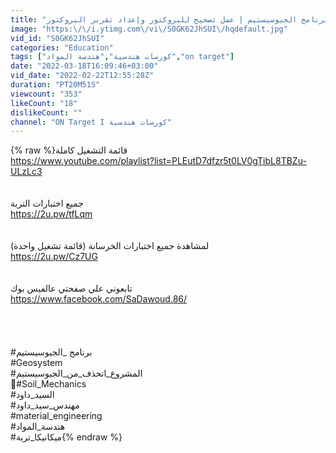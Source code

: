 ```yaml
---
title: "شرح برنامج الجيوسيستيم | عمل تصحيح للبروكتور وإعداد تقرير البروكتور | Geosystem"
image: "https:\/\/i.ytimg.com\/vi\/S0GK62JhSUI\/hqdefault.jpg"
vid_id: "S0GK62JhSUI"
categories: "Education"
tags: ["كورسات هندسية","هندسة المواد","on target"]
date: "2022-03-18T16:09:46+03:00"
vid_date: "2022-02-22T12:55:28Z"
duration: "PT20M51S"
viewcount: "353"
likeCount: "18"
dislikeCount: ""
channel: "ON Target I كورسات هندسية"
---
```

{% raw %}قائمة التشغيل كاملة<br /><a rel="nofollow" target="blank" href="https://www.youtube.com/playlist?list=PLEutD7dfzr5t0LV0gTibL8TBZu-ULzLc3">https://www.youtube.com/playlist?list=PLEutD7dfzr5t0LV0gTibL8TBZu-ULzLc3</a><br /><br /><br />جميع اختبارات التربة<br /><a rel="nofollow" target="blank" href="https://2u.pw/tfLqm">https://2u.pw/tfLqm</a><br /><br /><br />لمشاهدة جميع اختبارات الخرسانة (قائمة تشغيل واحدة)<br /><a rel="nofollow" target="blank" href="https://2u.pw/Cz7UG">https://2u.pw/Cz7UG</a><br /><br /><br />تابعوني علي صفحتي عالفيس بوك <br /><a rel="nofollow" target="blank" href="https://www.facebook.com/SaDawoud.86/">https://www.facebook.com/SaDawoud.86/</a><br /><br /><br /><br /><br />#برنامج _الجيوسيستيم<br />#Geosystem<br />#المشروع_اتحذف_من_الجيوسيستيم<br />#ٍSoil_Mechanics<br />#السيد_داود<br />#مهندس_سيد_داود<br />#material_engineering<br />#هندسة_المواد<br />#ميكانيكا_تربة{% endraw %}
